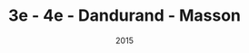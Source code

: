 ---
title: 3e - 4e - Dandurand - Masson
date: '2015'
type: ruelle_verte
district: rosemont
position: { lng: -73.57734136095033, lat: 45.54717936481762 }
---